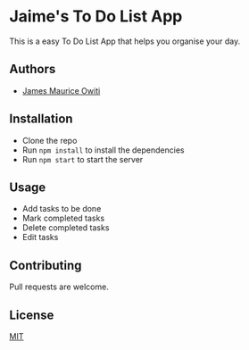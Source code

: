 # Jaime's To Do List App
This is a easy To Do List App that helps you organise your day.


## Authors
- [James Maurice Owiti]('https://github.com/jaime8793')

## Installation
- Clone the repo
- Run `npm install` to install the dependencies
- Run `npm start` to start the server

## Usage
- Add tasks to be done
- Mark completed tasks
- Delete completed tasks
- Edit tasks

## Contributing
Pull requests are welcome.

## License
[MIT]('https://choosealicense.com/licenses/mit/')

